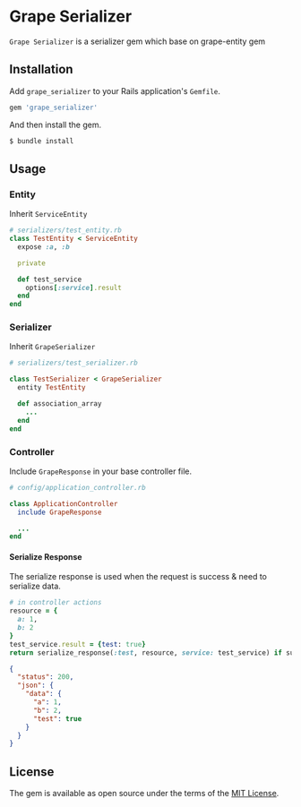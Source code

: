 # Grape Serializer

`Grape Serializer` is a serializer gem which base on grape-entity gem

## Installation

Add `grape_serializer` to your Rails application's `Gemfile`.

```ruby
gem 'grape_serializer'
```

And then install the gem.

```bash
$ bundle install
```

## Usage

### Entity
Inherit `ServiceEntity`

```ruby
# serializers/test_entity.rb
class TestEntity < ServiceEntity
  expose :a, :b

  private

  def test_service
    options[:service].result
  end
end
```

### Serializer
Inherit `GrapeSerializer`

```ruby
# serializers/test_serializer.rb

class TestSerializer < GrapeSerializer
  entity TestEntity

  def association_array
    ...
  end
end
```

### Controller
Include `GrapeResponse` in your base controller file.

```ruby
# config/application_controller.rb

class ApplicationController
  include GrapeResponse

  ...
end
```

#### Serialize Response

The serialize response is used when the request is success & need to serialize data.

```ruby
# in controller actions
resource = {
  a: 1,
  b: 2
}
test_service.result = {test: true}
return serialize_response(:test, resource, service: test_service) if success?
```

```json
{
  "status": 200,
  "json": {
    "data": {
      "a": 1,
      "b": 2,
      "test": true
    }
  } 
}
```

## License

The gem is available as open source under the terms of the [MIT License](https://opensource.org/licenses/MIT).
